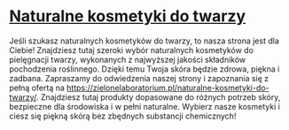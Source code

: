 # [Naturalne kosmetyki do twarzy](https://zielonelaboratorium.pl/naturalne-kosmetyki-do-twarzy/)

Jeśli szukasz naturalnych kosmetyków do twarzy, to nasza strona jest dla Ciebie! Znajdziesz tutaj szeroki wybór naturalnych kosmetyków do pielęgnacji twarzy, wykonanych z najwyższej jakości składników pochodzenia roślinnego. Dzięki temu Twoja skóra będzie zdrowa, piękna i zadbana. Zapraszamy do odwiedzenia naszej strony i zapoznania się z pełną ofertą na https://zielonelaboratorium.pl/naturalne-kosmetyki-do-twarzy/. Znajdziesz tutaj produkty dopasowane do różnych potrzeb skóry, bezpieczne dla środowiska i w pełni naturalne. Wybierz nasze kosmetyki i ciesz się piękną skórą bez zbędnych substancji chemicznych!